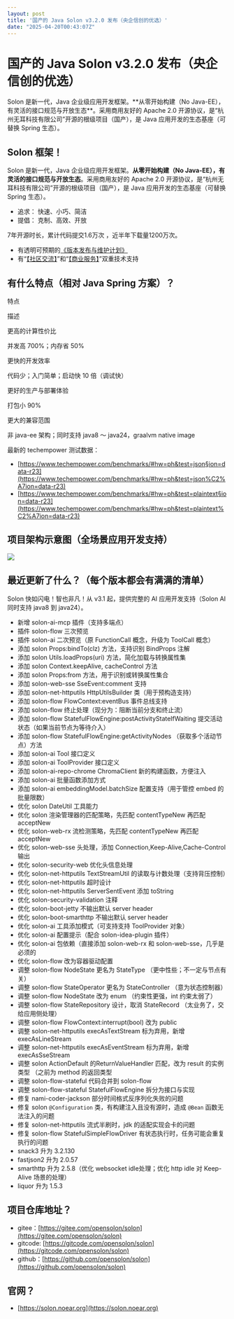 ```yaml
---
layout: post
title: '国产的 Java Solon v3.2.0 发布（央企信创的优选）'
date: "2025-04-20T00:43:07Z"
---
```

国产的 Java Solon v3.2.0 发布（央企信创的优选）
=================================

Solon 是新一代，Java 企业级应用开发框架。\*\*从零开始构建（No Java-EE），有灵活的接口规范与开放生态\*\*。采用商用友好的 Apache 2.0 开源协议，是“杭州无耳科技有限公司”开源的根级项目（国产），是 Java 应用开发的生态基座（可替换 Spring 生态）。

Solon 框架！
---------

Solon 是新一代，Java 企业级应用开发框架。**从零开始构建（No Java-EE），有灵活的接口规范与开放生态**。采用商用友好的 Apache 2.0 开源协议，是“杭州无耳科技有限公司”开源的根级项目（国产），是 Java 应用开发的生态基座（可替换 Spring 生态）。

*   追求： 快速、小巧、简洁
*   提倡： 克制、高效、开放

7年开源时长，累计代码提交1.6万次 ，近半年下载量1200万次。

*   有透明可预期的[《版本发布与维护计划》](https://solon.noear.org/article/687)
*   有“[【社区交流】](https://solon.noear.org/article/support)”和“[【商业服务】](https://solon.noear.org/article/biz)”双重技术支持

有什么特点（相对 Java Spring 方案）？
-------------------------

特点

描述

更高的计算性价比

并发高 700%；内存省 50%

更快的开发效率

代码少；入门简单；启动快 10 倍（调试快）

更好的生产与部署体验

打包小 90%

更大的兼容范围

非 java-ee 架构；同时支持 java8 ～ java24，graalvm native image

最新的 techempower 测试数据：

*   [https://www.techempower.com/benchmarks/#hw=ph&test=json§ion=data-r23](https://www.techempower.com/benchmarks/#hw=ph&test=json%C2%A7ion=data-r23)
*   [https://www.techempower.com/benchmarks/#hw=ph&test=plaintext§ion=data-r23](https://www.techempower.com/benchmarks/#hw=ph&test=plaintext%C2%A7ion=data-r23)

项目架构示意图（全场景应用开发支持）
------------------

![](https://solon.noear.org/img/369a9093918747df8ab0a5ccc314306a.png)

最近更新了什么？（每个版本都会有满满的清单）
----------------------

Solon 快如闪电！智也非凡！从 v3.1 起，提供完整的 AI 应用开发支持（Solon AI 同时支持 java8 到 java24）。

*   新增 solon-ai-mcp 插件（支持多端点）
*   插件 solon-flow 三次预览
*   插件 solon-ai 二次预览（原 FunctionCall 概念，升级为 ToolCall 概念）
*   添加 solon Props:bindTo(clz) 方法，支持识别 BindProps 注解
*   添加 solon Utils.loadProps(uri) 方法，简化加载与转换属性集
*   添加 solon Context.keepAlive, cacheControl 方法
*   添加 solon Props:from 方法，用于识别或转换属性集合
*   添加 solon-web-sse SseEvent:comment 支持
*   添加 solon-net-httputils HttpUtilsBuilder 类（用于预构造支持）
*   添加 solon-flow FlowContext:eventBus 事件总线支持
*   添加 solon-flow 终止处理（现分为：阻断当前分支和终止流）
*   添加 solon-flow StatefulFlowEngine:postActivityStateIfWaiting 提交活动状态（如果当前节点为等待介入）
*   添加 solon-flow StatefulFlowEngine:getActivityNodes （获取多个活动节点）方法
*   添加 solon-ai Tool 接口定义
*   添加 solon-ai ToolProvider 接口定义
*   添加 solon-ai-repo-chrome ChromaClient 新的构建函数，方便注入
*   添加 solon-ai 批量函数添加方式
*   添加 solon-ai embeddingModel.batchSize 配置支持（用于管控 embed 的批量限数）
*   优化 solon DateUtil 工具能力
*   优化 solon 渲染管理器的匹配策略，先匹配 contentTypeNew 再匹配 acceptNew
*   优化 solon-web-rx 流检测策略，先匹配 contentTypeNew 再匹配 acceptNew
*   优化 solon-web-sse 头处理，添加 Connection,Keep-Alive,Cache-Control 输出
*   优化 solon-security-web 优化头信息处理
*   优化 solon-net-httputils TextStreamUtil 的读取与计数处理（支持背压控制）
*   优化 solon-net-httputils 超时设计
*   优化 solon-net-httputils ServerSentEvent 添加 toString
*   优化 solon-security-validation 注释
*   优化 solon-boot-jetty 不输出默认 server header
*   优化 solon-boot-smarthttp 不输出默认 server header
*   优化 solon-ai 工具添加模式（可支持支持 ToolProvider 对象）
*   优化 solon-ai 配置提示（配合 solon-idea-plugin 插件）
*   优化 solon-ai 包依赖（直接添加 solon-web-rx 和 solon-web-sse，几乎是必须的
*   优化 solon-flow 改为容器驱动配置
*   调整 solon-flow NodeState 更名为 StateType （更中性些；不一定与节点有关）
*   调整 solon-flow StateOperator 更名为 StateController （意为状态控制器）
*   调整 solon-flow NodeState 改为 enum （约束性更强，int 约束太弱了）
*   调整 solon-flow StateRepository 设计，取消 StateRecord （太业务了，交给应用侧处理）
*   调整 solon-flow FlowContext:interrupt(bool) 改为 public
*   调整 solon-net-httputils execAsTextStream 标为弃用，新增 execAsLineStream
*   调整 solon-net-httputils execAsEventStream 标为弃用，新增 execAsSseStream
*   调整 solon ActionDefault 的ReturnValueHandler 匹配，改为 result 的实例类型 （之前为 method 的返回类型
*   调整 solon-flow-stateful 代码合并到 solon-flow
*   调整 solon-flow-stateful StatefulFlowEngine 拆分为接口与实现
*   修复 nami-coder-jackson 部分时间格式反序列化失败的问题
*   修复 solon `@Configuration` 类，有构建注入且没有源时，造成 `@Bean` 函数无法注入的问题
*   修复 solon-net-httputils 流式半刷时，jdk 的适配实现会卡的问题
*   修复 solon-flow StatefulSimpleFlowDriver 有状态执行时，任务可能会重复执行的问题
*   snack3 升为 3.2.130
*   fastjson2 升为 2.0.57
*   smarthttp 升为 2.5.8（优化 websocket idle处理；优化 http idle 对 Keep-Alive 场景的处理）
*   liquor 升为 1.5.3

项目仓库地址？
-------

*   gitee：[https://gitee.com/opensolon/solon](https://gitee.com/opensolon/solon)
*   gitcode: [https://gitcode.com/opensolon/solon](https://gitcode.com/opensolon/solon)
*   github：[https://github.com/opensolon/solon](https://github.com/opensolon/solon)

官网？
---

*   [https://solon.noear.org](https://solon.noear.org)
